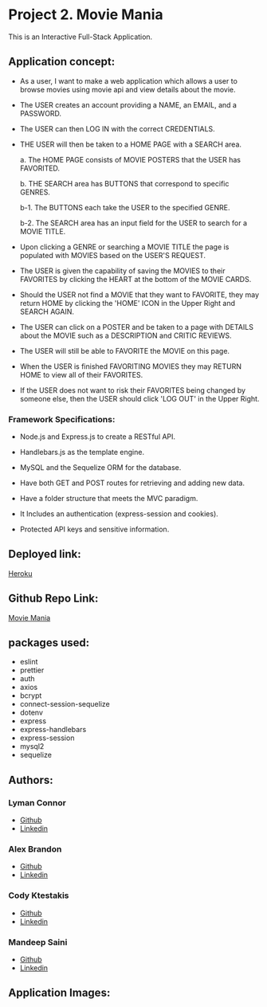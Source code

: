 # Project 2. Movie Mania

This is an Interactive Full-Stack Application.

## Application concept:

- As a user, I want to make a web application which allows a user to browse movies using movie api and view details about the movie.

- The USER creates an account providing a NAME, an EMAIL, and a PASSWORD.

- The USER can then LOG IN with the correct CREDENTIALS.

- THE USER will then be taken to a HOME PAGE with a SEARCH area.

  a. The HOME PAGE consists of MOVIE POSTERS that the USER has FAVORITED.

  b. THE SEARCH area has BUTTONS that correspond to specific GENRES.

  b-1. The BUTTONS each take the USER to the specified GENRE.

  b-2. The SEARCH area has an input field for the USER to search for a MOVIE TITLE.

- Upon clicking a GENRE or searching a MOVIE TITLE the page is populated with MOVIES based on the USER'S REQUEST.

- The USER is given the capability of saving the MOVIES to their FAVORITES by clicking the HEART at the bottom of the MOVIE CARDS.

- Should the USER not find a MOVIE that they want to FAVORITE, they may return HOME by clicking the 'HOME' ICON in the Upper Right and SEARCH AGAIN.

- The USER can click on a POSTER and be taken to a page with DETAILS about the MOVIE such as a DESCRIPTION and CRITIC REVIEWS.

- The USER will still be able to FAVORITE the MOVIE on this page.

- When the USER is finished FAVORITING MOVIES they may RETURN HOME to view all of their FAVORITES.

- If the USER does not want to risk their FAVORITES being changed by someone else, then the USER should click 'LOG OUT' in the Upper Right.

### Framework Specifications:

- Node.js and Express.js to create a RESTful API.

- Handlebars.js as the template engine.

- MySQL and the Sequelize ORM for the database.

- Have both GET and POST routes for retrieving and adding new data.

- Have a folder structure that meets the MVC paradigm.

- It Includes an authentication (express-session and cookies).

- Protected API keys and sensitive information.

## Deployed link:

[Heroku](link)

## Github Repo Link:

[Movie Mania](https://github.com/mandy2324/Project-2.git)

## packages used:

- eslint
- prettier
- auth
- axios
- bcrypt
- connect-session-sequelize
- dotenv
- express
- express-handlebars
- express-session
- mysql2
- sequelize

## Authors:

### Lyman Connor

- [Github](https://github.com/Xckz)
- [Linkedin](https://www.linkedin.com/in/lyman-connor/)

### Alex Brandon

- [Github](https://github.com/alexbrandon3)
- [Linkedin](link)

### Cody Ktestakis

- [Github](https://github.com/Cktestakis)
- [Linkedin](https://www.linkedin.com/in/cody-ktestakis/)

### Mandeep Saini

- [Github](https://github.com/mandy2324)
- [Linkedin](https://www.linkedin.com/in/m23saini/)

## Application Images:
